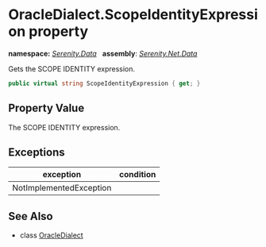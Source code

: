 # OracleDialect.ScopeIdentityExpression property
**namespace:** *[Serenity.Data](../../README.md#serenity.data-namespace)*   **assembly**: *[Serenity.Net.Data](../../README.md)*

Gets the SCOPE IDENTITY expression.

```csharp
public virtual string ScopeIdentityExpression { get; }
```

## Property Value

The SCOPE IDENTITY expression.

## Exceptions

| exception | condition |
| --- | --- |
| NotImplementedException |  |

## See Also

* class [OracleDialect](../OracleDialect.md)